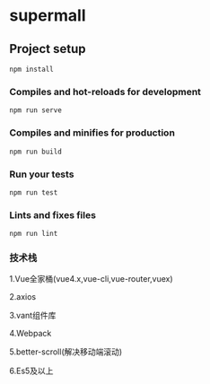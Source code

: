 # supermall

## Project setup
```
npm install
```

### Compiles and hot-reloads for development
```
npm run serve
```

### Compiles and minifies for production
```
npm run build
```

### Run your tests
```
npm run test
```

### Lints and fixes files
```
npm run lint
```

### 技术栈

1.Vue全家桶(vue4.x,vue-cli,vue-router,vuex)

2.axios

3.vant组件库

4.Webpack

5.better-scroll(解决移动端滚动)

6.Es5及以上